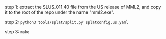 step 1: extract the SLUS_011.40 file from the US release of MML2, and copy it to the root of the repo under the name "mml2.exe".

step 2: ``python3 tools/splat/split.py splatconfig.us.yaml``

step 3: ``make``
